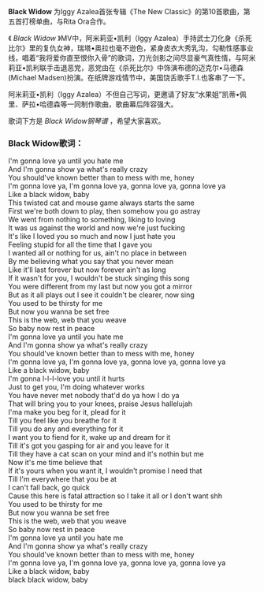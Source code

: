 

**Black Widow** 为Iggy Azalea首张专辑《The New Classic》的第10首歌曲，第五首打榜单曲，与Rita Ora合作。

  
《 _Black Widow_ 》MV中，阿米莉亚•凯利（Iggy
Azalea）手持武士刀化身《杀死比尔》里的复仇女神，瑞塔•奥拉也毫不逊色，紧身皮衣大秀乳沟，勾勒性感事业线，唱着“我将爱你直至恨你入骨”的歌词，刀光剑影之间尽显豪气真性情，与阿米莉亚•凯利联手击退恶党，恶党由在《杀死比尔》中饰演布德的迈克尔•马德森(Michael
Madsen)扮演。在纸牌游戏情节中，美国饶舌歌手T.I.也客串了一下。

  
阿米莉亚•凯利（Iggy Azalea）不但自己写词，更邀请了好友“水果姐”凯蒂•佩里、萨拉•哈德森等一同制作歌曲，歌曲幕后阵容强大。

  
歌词下方是 _Black Widow钢琴谱_ ，希望大家喜欢。

### Black Widow歌词：

I'm gonna love ya until you hate me  
And I'm gonna show ya what's really crazy  
You should've known better than to mess with me, honey  
I'm gonna love ya, I'm gonna love ya, gonna love ya, gonna love ya  
Like a black widow, baby  
This twisted cat and mouse game always starts the same  
First we're both down to play, then somehow you go astray  
We went from nothing to something, liking to loving  
It was us against the world and now we're just fucking  
It's like I loved you so much and now I just hate you  
Feeling stupid for all the time that I gave you  
I wanted all or nothing for us, ain't no place in between  
By me believing what you say that you never mean  
Like it'll last forever but now forever ain't as long  
If it wasn't for you, I wouldn't be stuck singing this song  
You were different from my last but now you got a mirror  
But as it all plays out I see it couldn't be clearer, now sing  
You used to be thirsty for me  
But now you wanna be set free  
This is the web, web that you weave  
So baby now rest in peace  
I'm gonna love ya until you hate me  
And I'm gonna show ya what's really crazy  
You should've known better than to mess with me, honey  
I'm gonna love ya, I'm gonna love ya, gonna love ya, gonna love ya  
Like a black widow, baby  
I'm gonna l-l-l-love you until it hurts  
Just to get you, I'm doing whatever works  
You have never met nobody that'd do ya how I do ya  
That will bring you to your knees, praise Jesus hallelujah  
I'ma make you beg for it, plead for it  
Till you feel like you breathe for it  
Till you do any and everything for it  
I want you to fiend for it, wake up and dream for it  
Till it's got you gasping for air and you leave for it  
Till they have a cat scan on your mind and it's nothin but me  
Now it's me time believe that  
If it's yours when you want it, I wouldn't promise I need that  
Till I'm everywhere that you be at  
I can't fall back, go quick  
Cause this here is fatal attraction so I take it all or I don't want shh  
You used to be thirsty for me  
But now you wanna be set free  
This is the web, web that you weave  
So baby now rest in peace  
I'm gonna love ya until you hate me  
And I'm gonna show ya what's really crazy  
You should've known better than to mess with me, honey  
I'm gonna love ya, I'm gonna love ya, gonna love ya, gonna love ya  
Like a black widow, baby  
black black widow, baby

